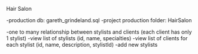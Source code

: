 Hair Salon

-production db: gareth_grindeland.sql
-project production folder: HairSalon

-one to many relationship between stylists and clients (each client has only 1 stylist)
-view list of stylists (id, name, specialties)
  -view list of clients for each stylist (id, name, description, stylistId)
-add new stylists